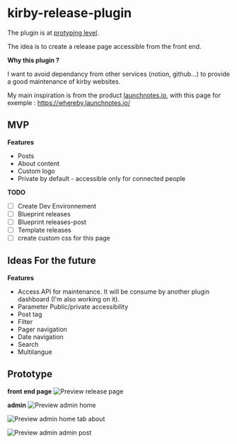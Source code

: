 # kirby-release-plugin
The plugin is at [protyping level](https://www.figma.com/file/XJD23d5TJARaMmNxUoYA2h/kirby-maintenance-plugins?type=design&node-id=1501%3A23446&mode=design&t=9Tc8z9nBL0mBmdV0-1). 

The idea is to create a release page accessible from the front end.

**Why this plugin ?**

I want to avoid dependancy from other services (notion, github...) to provide a good maintenance of kirby websites. 

My main inspiration is from the product [launchnotes.io](https://launchnotes.io), with this page for exemple : https://whereby.launchnotes.io/


## MVP
**Features**
- Posts 
- About content
- Custom logo
- Private by default - accessible only for connected people


**TODO**
- [ ] Create Dev Environnement 
- [ ] Blueprint releases
- [ ] Blueprint releases-post
- [ ] Template releases
- [ ] create custom css for this page

## Ideas For the future
**Features**
- Access API for maintenance. It will be consume by another plugin dashboard (I'm also working on it).
- Parameter Public/private accessibility
- Post tag
- Filter
- Pager navigation
- Date navigation
- Search
- Multilangue


## Prototype 

**front end page**
![Preview release page](https://github.com/batgithub/kirby-release-plugin/blob/main/preview/Home.jpg?raw=true)

**admin**
![Preview admin home](https://github.com/batgithub/kirby-release-plugin/blob/main/preview/admin-home.jpg?raw=true)

![Preview admin home tab about](https://github.com/batgithub/kirby-release-plugin/blob/main/preview/admin-home_tab-about.jpg?raw=true)

![Preview admin admin post](https://github.com/batgithub/kirby-release-plugin/blob/main/preview/admin-post.jpg?raw=true)

